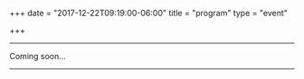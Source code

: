 +++
date = "2017-12-22T09:19:00-06:00"
title = "program"
type = "event"

+++

<div class = "row">
  <div class = "col-md-12">
    <hr />
    Coming soon...
    <hr />
  </div>
</div>